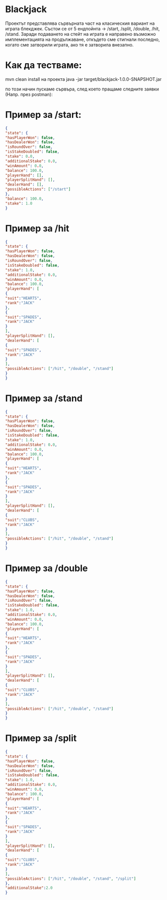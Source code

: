 # Blackjack

Проектът представлява сървърната част на класическия вариант на играта блекджек. 
Състои се от 5 ендпойнта -> /start, /split, /double, /hit, /stand. Заради подаването на стейт на играта е направено 
възможно имплементацията на продължаване, откъдето сме стигнали последно, когато сме затворили играта, ако тя е 
затворила внезапно.

# Как да тестваме:
mvn clean install на проекта
java -jar target/blackjack-1.0.0-SNAPSHOT.jar

по този начин пускаме сървъра, след което пращаме следните заявки (Напр. през postman):
# Пример за /start:
```json
{
"state": {
"hasPlayerWon": false,
"hasDealerWon": false,
"isRoundOver": false,
"isStakeDoubled": false,
"stake": 0.0,
"additionalStake": 0.0,
"winAmount": 0.0,
"balance": 100.0,
"playerHand": [],
"playerSplitHand": [],
"dealerHand": [],
"possibleActions": ["/start"]
},
"balance": 100.0,
"stake": 1.0
}
```
# Пример за /hit
```json
{
"state": {
"hasPlayerWon": false,
"hasDealerWon": false,
"isRoundOver": false,
"isStakeDoubled": false,
"stake": 1.0,
"additionalStake": 0.0,
"winAmount": 0.0,
"balance": 100.0,
"playerHand": [
{
"suit":"HEARTS",
"rank":"JACK"
},
{
"suit":"SPADES",
"rank":"JACK"
}
],
"playerSplitHand": [],
"dealerHand": [
{
"suit":"SPADES",
"rank":"JACK"
}
],
"possibleActions": ["/hit", "/double", "/stand"]
}
}
```
# Пример за /stand
```json
{
"state": {
"hasPlayerWon": false,
"hasDealerWon": false,
"isRoundOver": false,
"isStakeDoubled": false,
"stake": 1.0,
"additionalStake": 0.0,
"winAmount": 0.0,
"balance": 100.0,
"playerHand": [
{
"suit":"HEARTS",
"rank":"JACK"
},
{
"suit":"SPADES",
"rank":"JACK"
}
],
"playerSplitHand": [],
"dealerHand": [
{
"suit":"CLUBS",
"rank":"JACK"
}
],
"possibleActions": ["/hit", "/double", "/stand"]
}
}
```
# Пример за /double
```json
{
"state": {
"hasPlayerWon": false,
"hasDealerWon": false,
"isRoundOver": false,
"isStakeDoubled": false,
"stake": 1.0,
"additionalStake": 0.0,
"winAmount": 0.0,
"balance": 100.0,
"playerHand": [
{
"suit":"HEARTS",
"rank":"JACK"
},
{
"suit":"SPADES",
"rank":"JACK"
}
],
"playerSplitHand": [],
"dealerHand": [
{
"suit":"CLUBS",
"rank":"JACK"
}
],
"possibleActions": ["/hit", "/double", "/stand"]
}
}
```

# Пример за /split
```json
{
"state": {
"hasPlayerWon": false,
"hasDealerWon": false,
"isRoundOver": false,
"isStakeDoubled": false,
"stake": 1.0,
"additionalStake": 0.0,
"winAmount": 0.0,
"balance": 100.0,
"playerHand": [
{
"suit":"HEARTS",
"rank":"JACK"
},
{
"suit":"SPADES",
"rank":"JACK"
}
],
"playerSplitHand": [],
"dealerHand": [
{
"suit":"CLUBS",
"rank":"JACK"
}
],
"possibleActions": ["/hit", "/double", "/stand", "/split"]
},
"additionalStake":2.0
}
```
